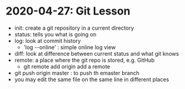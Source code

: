 # 2020-04-27: Git Lesson
- init:		create a git repository in a current directory
- status:	tells you what is going on
- log:		look at commit history
  - 'log --online'  :  simple online log view
- diff:		look at difference between current status and what git knows
- remote:	a place where the git repo is stored, e.g. GitHub
  - git remote add origin <URL> add a remote
- git push origin master : to push th emaster branch
- you may edit the same file on the same line in different places
